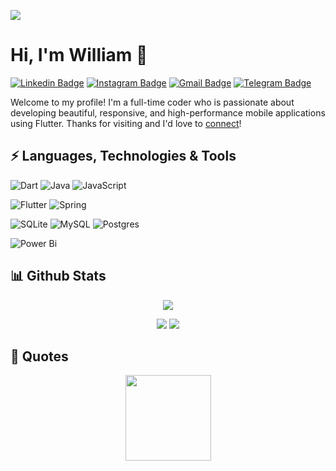 ![](https://komarev.com/ghpvc/?username=willwees&color=blueviolet)

# Hi, I'm William 👋

[![Linkedin Badge](https://img.shields.io/badge/-LinkedIn-0A66C2?style=flat&logo=Linkedin&logoColor=white&link=https://www.linkedin.com/in/williamsuyanto/)](https://www.linkedin.com/in/williamsuyanto/)
[![Instagram Badge](https://img.shields.io/badge/-Instagram-E4405F?style=flat&logo=instagram&logoColor=white&link=https://instagram.com/willwees/)](https://instagram.com/willwees)
[![Gmail Badge](https://img.shields.io/badge/-Gmail-c14438?style=flat&logo=Gmail&logoColor=white&link=mailto:william.suyanto@gmail.com)](mailto:william.suyanto@gmail.com)
[![Telegram Badge](https://img.shields.io/badge/-Telegram-26A5E4?style=flat&logo=telegram&logoColor=white&link=https://t.me/willwees)](https://t.me/willwees)

Welcome to my profile! I'm a full-time coder who is passionate about developing beautiful, responsive, and high-performance mobile applications using Flutter. Thanks for visiting and I'd love to [connect](https://www.linkedin.com/in/williamsuyanto/)!

## ⚡ Languages, Technologies & Tools 
![Dart](https://img.shields.io/badge/dart-%230175C2.svg?style=for-the-badge&logo=dart&logoColor=white)
![Java](https://img.shields.io/badge/java-%23ED8B00.svg?style=for-the-badge&logo=openjdk&logoColor=white)
![JavaScript](https://img.shields.io/badge/javascript-%23323330.svg?style=for-the-badge&logo=javascript&logoColor=%23F7DF1E)

![Flutter](https://img.shields.io/badge/Flutter-%2302569B.svg?style=for-the-badge&logo=Flutter&logoColor=white)
![Spring](https://img.shields.io/badge/spring-%236DB33F.svg?style=for-the-badge&logo=spring&logoColor=white)

![SQLite](https://img.shields.io/badge/sqlite-%2307405e.svg?style=for-the-badge&logo=sqlite&logoColor=white)
![MySQL](https://img.shields.io/badge/mysql-%2300f.svg?style=for-the-badge&logo=mysql&logoColor=white)
![Postgres](https://img.shields.io/badge/postgres-%23316192.svg?style=for-the-badge&logo=postgresql&logoColor=white)

![Power Bi](https://img.shields.io/badge/power_bi-F2C811?style=for-the-badge&logo=powerbi&logoColor=black)

## 📊 Github Stats
<p align="center">
    <img src="https://github-readme-streak-stats.herokuapp.com?user=willwees&theme=github-dark&hide_title=true&hide_border=true" />
</p>
<p align="center">
    <img src="https://github-readme-stats.vercel.app/api?username=willwees&hide_title=true&hide_border=true&show_icons=true&include_all_commits=true&count_private=true&line_height=21&theme=github_dark" /> <img src="https://github-readme-stats.vercel.app/api/top-langs/?username=willwees&hide=html&hide_title=true&hide_border=true&layout=compact&langs_count=8&theme=github_dark" />
</p>

## 📖 Quotes
<p align="center">
    <img height="137px" src="https://quotes-github-readme.vercel.app/api?type=horizontal&theme=algolia" />
</p>
